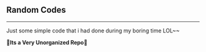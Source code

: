 ## Random Codes
---
Just some simple code that i had done during my boring time LOL~~

**:monkey:Its a Very Unorganized Repo:monkey:**
